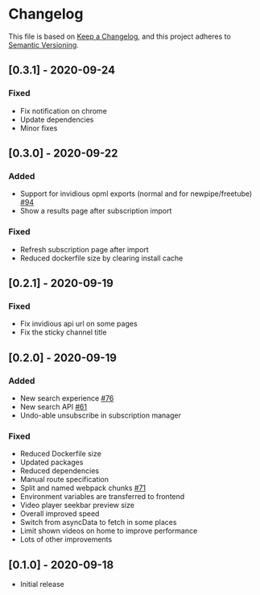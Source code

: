 # Changelog

This file is based on [Keep a Changelog](https://keepachangelog.com/en/1.0.0/),
and this project adheres to [Semantic Versioning](https://semver.org/spec/v2.0.0.html).

## [0.3.1] - 2020-09-24
### Fixed
- Fix notification on chrome
- Update dependencies
- Minor fixes

## [0.3.0] - 2020-09-22
### Added
- Support for invidious opml exports (normal and for newpipe/freetube) [#94](https://github.com/ViewTube/viewtube-vue/issues/94)
- Show a results page after subscription import

### Fixed
- Refresh subscription page after import
- Reduced dockerfile size by clearing install cache

## [0.2.1] - 2020-09-19
### Fixed
- Fix invidious api url on some pages
- Fix the sticky channel title

## [0.2.0] - 2020-09-19
### Added
- New search experience [#76](https://github.com/ViewTube/viewtube-vue/issues/76)
- New search API [#61](https://github.com/ViewTube/viewtube-vue/issues/76)
- Undo-able unsubscribe in subscription manager

### Fixed
- Reduced Dockerfile size 
- Updated packages
- Reduced dependencies
- Manual route specification
- Split and named webpack chunks [#71](https://github.com/ViewTube/viewtube-vue/issues/71)
- Environment variables are transferred to frontend
- Video player seekbar preview size
- Overall improved speed
- Switch from asyncData to fetch in some places
- Limit shown videos on home to improve performance
- Lots of other improvements

## [0.1.0] - 2020-09-18
- Initial release
